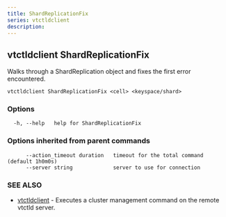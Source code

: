 ```yaml
---
title: ShardReplicationFix
series: vtctldclient
description:
---
```

## vtctldclient ShardReplicationFix

Walks through a ShardReplication object and fixes the first error encountered.

```
vtctldclient ShardReplicationFix <cell> <keyspace/shard>
```

### Options

```
  -h, --help   help for ShardReplicationFix
```

### Options inherited from parent commands

```
      --action_timeout duration   timeout for the total command (default 1h0m0s)
      --server string             server to use for connection
```

### SEE ALSO

* [vtctldclient](../)	 - Executes a cluster management command on the remote vtctld server.

